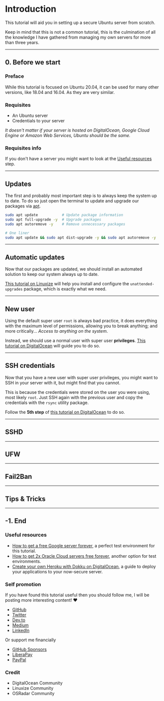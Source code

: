 <!--
Title: How to secure an Ubuntu server: the right way
Tags: ubuntu, security, devops, server
 -->

# Introduction

This tutorial will aid you in setting up a secure Ubuntu server from scratch.

Keep in mind that this is not a common tutorial, this is the culmination of all the knowledge I have gathered from managing my own servers for more than three years.

---

## 0. Before we start

### Preface

While this tutorial is focused on Ubuntu 20.04, it can be used for many other versions, like 18.04 and 16.04. As they are very similar.

### Requisites

- An Ubuntu server
- Credentials to your server

_It doesn't matter if your server is hosted on DigitalOcean, Google Cloud Engine or Amazon Web Services, Ubuntu should be the same._

### Requisites info

If you don't have a server you might want to look at the [Useful resources](#useful-resources) step.

---

## Updates

The first and probably most important step is to always keep the system up to date. To do so just open the terminal to update and upgrade our packages via [apt](https://linuxize.com/post/how-to-use-apt-command/).

```sh
sudo apt update           # Update package information
sudo apt full-upgrade -y  # Upgrade packages
sudo apt autoremove -y    # Remove unnecessary packages

# One liner
sudo apt update && sudo apt dist-upgrade -y && sudo apt autoremove -y
```

---

## Automatic updates

Now that our packages are updated, we should install an automated solution to keep our system always up to date.

[This tutorial on Linuxize](https://linuxize.com/post/how-to-set-up-automatic-updates-on-ubuntu-18-04/) will help you install and configure the `unattended-upgrades` package, which is exactly what we need.

---

## New user

Using the default super user `root` is always bad practice, it does everything with the maximum level of permissions, allowing you to break anything; and more critically... _Access to anything on the system_.

Instead, we should use a normal user with super user **privileges**. [This tutorial on DigitalOcean](https://www.digitalocean.com/community/tutorials/how-to-create-a-new-sudo-enabled-user-on-ubuntu-20-04-quickstart) will guide you to do so.

---

## SSH credentials

Now that you have a new user with super user privileges, you might want to SSH in your server with it, but might find that you cannot.

This is because the credentials were stored on the user you were using, most likely `root`. Just SSH again with the previous user and copy the credentials with the `rsync` utility package.

Follow the **5th step** of [this tutorial on DigitalOcean](https://www.digitalocean.com/community/tutorials/initial-server-setup-with-ubuntu-20-04#if-the-root-account-uses-ssh-key-authentication) to do so.

---

## SSHD

---

## UFW

---

## Fail2Ban

---

## Tips & Tricks

<!-- TODO: PHP info -->
<!-- TODO: database info -->
<!-- TODO: Docker info -->
<!-- TODO: web server info -->

<!-- TODO: recommend Dokku -->

---

## -1. End

### Useful resources

- [How to get a free Google server forever](https://dev.to/phocks/how-to-get-a-free-google-server-forever-1fpf), a perfect test environment for this tutorial.
- [How to get 2x Oracle Cloud servers free forever](https://dev.to/phocks/how-to-get-2x-oracle-cloud-servers-free-forever-4o22), another option for test environments.
- [Create your own Heroku with Dokku on DigitalOcean](https://dev.to/alejandroakbal/create-your-own-heroku-with-dokku-on-digitalocean-14ef), a guide to deploy your applications to your now-secure server.

### Self promotion

If you have found this tutorial useful then you should follow me, I will be posting more interesting content! ♥

- [GitHub](https://github.com/AlejandroAkbal)
- [Twitter](https://twitter.com/AlejandroAkbal)
- [Dev.to](https://dev.to/alejandroakbal)
- [Medium](https://medium.com/@alejandroakbal)
- [LinkedIn](https://www.linkedin.com/in/alejandro-akbal)

Or support me financially

- [GitHub Sponsors](https://github.com/sponsors/AlejandroAkbal)
- [LiberaPay](https://redirect.r34.app/liberapay)
- [PayPal](https://redirect.r34.app/paypal)

### Credit

- DigitalOcean Community
- Linuxize Community
- OSRadar Community

